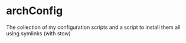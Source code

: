 archConfig
==========

The collection of my configuration scripts and a script to install them all using symlinks (with stow)